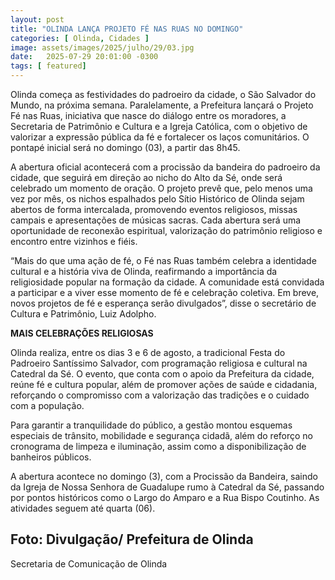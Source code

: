 ```yaml
---
layout: post
title: "OLINDA LANÇA PROJETO FÉ NAS RUAS NO DOMINGO"
categories: [ Olinda, Cidades ]
image: assets/images/2025/julho/29/03.jpg
date:   2025-07-29 20:01:00 -0300
tags: [ featured]
---
```

Olinda começa as festividades do padroeiro da cidade, o São Salvador do Mundo, na próxima semana. Paralelamente, a Prefeitura lançará o Projeto Fé nas Ruas, iniciativa que nasce do diálogo entre os moradores, a Secretaria de Patrimônio e Cultura e a Igreja Católica, com o objetivo de valorizar a expressão pública da fé e fortalecer os laços comunitários. O pontapé inicial será no domingo (03), a partir das 8h45.

A abertura oficial acontecerá com a procissão da bandeira do padroeiro da cidade, que seguirá em direção ao nicho do Alto da Sé, onde será celebrado um momento de oração. O projeto prevê que, pelo menos uma vez por mês, os nichos espalhados pelo Sítio Histórico de Olinda sejam abertos de forma intercalada, promovendo eventos religiosos, missas campais e apresentações de músicas sacras. Cada abertura será uma oportunidade de reconexão espiritual, valorização do patrimônio religioso e encontro entre vizinhos e fiéis.

“Mais do que uma ação de fé, o Fé nas Ruas também celebra a identidade cultural e a história viva de Olinda, reafirmando a importância da religiosidade popular na formação da cidade. A comunidade está convidada a participar e a viver esse momento de fé e celebração coletiva. Em breve, novos projetos de fé e esperança serão divulgados”, disse o secretário de Cultura e Patrimônio, Luiz Adolpho.

**MAIS CELEBRAÇÕES RELIGIOSAS**

Olinda realiza, entre os dias 3 e 6 de agosto, a tradicional Festa do Padroeiro Santíssimo Salvador, com programação religiosa e cultural na Catedral da Sé. O evento, que conta com o apoio da Prefeitura da cidade, reúne fé e cultura popular, além de promover ações de saúde e cidadania, reforçando o compromisso com a valorização das tradições e o cuidado com a população.

Para garantir a tranquilidade do público, a gestão montou esquemas especiais de trânsito, mobilidade e segurança cidadã, além do reforço no cronograma de limpeza e iluminação, assim como a disponibilização de banheiros públicos.

A abertura acontece no domingo (3), com a Procissão da Bandeira, saindo da Igreja de Nossa Senhora de Guadalupe rumo à Catedral da Sé, passando por pontos históricos como o Largo do Amparo e a Rua Bispo Coutinho. As atividades seguem até quarta (06).

Foto: Divulgação/ Prefeitura de Olinda
--
Secretaria de Comunicação de Olinda
